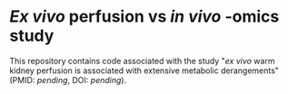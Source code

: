 # _Ex vivo_ perfusion vs _in vivo_ -omics study

This repository contains code associated with the study "_ex vivo_ warm kidney perfusion is associated with extensive metabolic derangements" (PMID: _pending_, DOI: _pending_).
